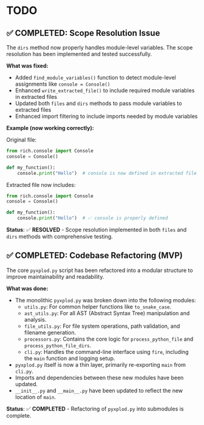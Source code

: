 # TODO

## ✅ COMPLETED: Scope Resolution Issue

The `dirs` method now properly handles module-level variables. The scope resolution has been implemented and tested successfully.

**What was fixed:**
- Added `find_module_variables()` function to detect module-level assignments like `console = Console()`
- Enhanced `write_extracted_file()` to include required module variables in extracted files
- Updated both `files` and `dirs` methods to pass module variables to extracted files
- Enhanced import filtering to include imports needed by module variables

**Example (now working correctly):**

Original file:
```python
from rich.console import Console
console = Console()

def my_function():
    console.print("Hello")  # console is now defined in extracted file
```

Extracted file now includes:
```python
from rich.console import Console
console = Console()

def my_function():
    console.print("Hello")  # ✅ console is properly defined
```

**Status**: ✅ **RESOLVED** - Scope resolution implemented in both `files` and `dirs` methods with comprehensive testing.

## ✅ COMPLETED: Codebase Refactoring (MVP)

The core `pyxplod.py` script has been refactored into a modular structure to improve maintainability and readability.

**What was done:**
- The monolithic `pyxplod.py` was broken down into the following modules:
  - `utils.py`: For common helper functions like `to_snake_case`.
  - `ast_utils.py`: For all AST (Abstract Syntax Tree) manipulation and analysis.
  - `file_utils.py`: For file system operations, path validation, and filename generation.
  - `processors.py`: Contains the core logic for `process_python_file` and `process_python_file_dirs`.
  - `cli.py`: Handles the command-line interface using `fire`, including the `main` function and logging setup.
- `pyxplod.py` itself is now a thin layer, primarily re-exporting `main` from `cli.py`.
- Imports and dependencies between these new modules have been updated.
- `__init__.py` and `__main__.py` have been updated to reflect the new location of `main`.

**Status**: ✅ **COMPLETED** - Refactoring of `pyxplod.py` into submodules is complete.
